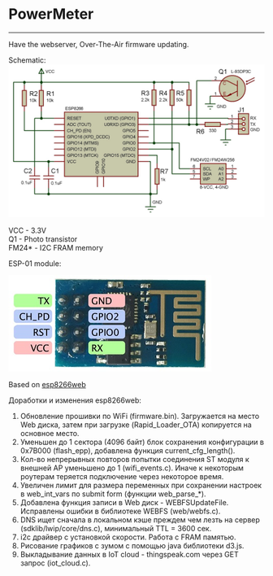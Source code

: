 # PowerMeter
---

Have the webserver, Over-The-Air firmware updating.

Schematic: 
![SCH](https://github.com/vad7/PowerMeter/blob/master/PowerMeter.jpg)

VCC - 3.3V<br> 
Q1 - Photo transistor<br> 
FM24* - I2C FRAM memory<br> 

ESP-01 module: 

![alt tag](https://github.com/vad7/PowerMeter/blob/master/esp-01.jpg)


Based on [esp8266web](https://github.com/pvvx/esp8266web.git)

Доработки и изменения esp8266web:

1. Обновление прошивки по WiFi (firmware.bin). Загружается на место Web диска, затем при загрузке (Rapid_Loader_OTA) копируется на основное место. 
2. Уменьшен до 1 сектора (4096 байт) блок сохранения конфигурации в 0x7B000 (flash_epp), добавлена функция current_cfg_length().  
3. Кол-во непрерывных повторов попытки соединения ST модуля к внешней AP уменьшено до 1 (wifi_events.c). Иначе к некоторым роутерам теряется подключение через некоторое время.
4. Увеличен лимит для размера переменных при сохранении настроек в web_int_vars по submit form (функции web_parse_*).
5. Добавлена функция записи в Web диск - WEBFSUpdateFile. Исправлены ошибки в библиотеке WEBFS (web/webfs.c).   
6. DNS ищет сначала в локальном кэше преждем чем лезть на сервер (sdklib/lwip/core/dns.c), минимальный TTL = 3600 сек.  
7. i2c драйвер с установкой скорости. Работа с FRAM памятью.  	
8. Рисование графиков с зумом с помощью java библиотеки d3.js. 
9. Выкладывание данных в IoT cloud - thingspeak.com через GET запрос (iot_cloud.с).
